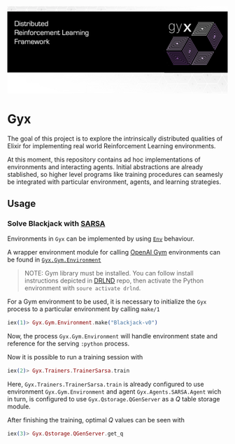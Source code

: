 
![test](https://raw.githubusercontent.com/doctorcorral/gyx/master/images/gyxheader.png)

# Gyx

The goal of this project is to explore the intrinsically distributed qualities of Elixir for implementing real world Reinforcement Learning environments. 

At this moment, this repository contains ad hoc implementations of environments and interacting agents. 
Initial abstractions are already stablished, so higher level programs like training procedures can seamesly be integrated with particular environment, agents, and learning strategies.

## Usage
### Solve Blackjack with [SARSA](https://en.wikipedia.org/wiki/State%E2%80%93action%E2%80%93reward%E2%80%93state%E2%80%93action)
Environments in `Gyx` can be implemented by using [`Env`](https://github.com/doctorcorral/gyx/blob/master/lib/framework/env.ex) behaviour.

A wrapper environment module for calling [OpenAI Gym](https://gym.openai.com/) environments can be found in [`Gyx.Gym.Environment`](https://github.com/doctorcorral/gyx/blob/master/lib/Gym/environment.ex)

> NOTE: Gym library must be installed. You can follow install instructions depicted in [DRLND](https://github.com/udacity/deep-reinforcement-learning#dependencies) repo, then activate the Python environment with `soure activate drlnd`.

For a Gym environment to be used, it is necessary to initialize the `Gyx` process to a particular environment by calling `make/1`

```Elixir
iex(1)> Gyx.Gym.Environment.make("Blackjack-v0")
```

Now, the process `Gyx.Gym.Environment` will handle environment state and reference for the serving `:python` process.

Now it is possible to run a training session with

```Elixir
iex(2)> Gyx.Trainers.TrainerSarsa.train
```

Here, `Gyx.Trainers.TrainerSarsa.train` is already configured to use environment `Gyx.Gym.Environment` and agent `Gyx.Agents.SARSA.Agent` wich in turn, is configured to use `Gyx.Qstorage.QGenServer` as a *Q* table storage module.

After finishing the training, optimal *Q* values can be seen with 

```Elixir
iex(3)> Gyx.Qstorage.QGenServer.get_q
```


